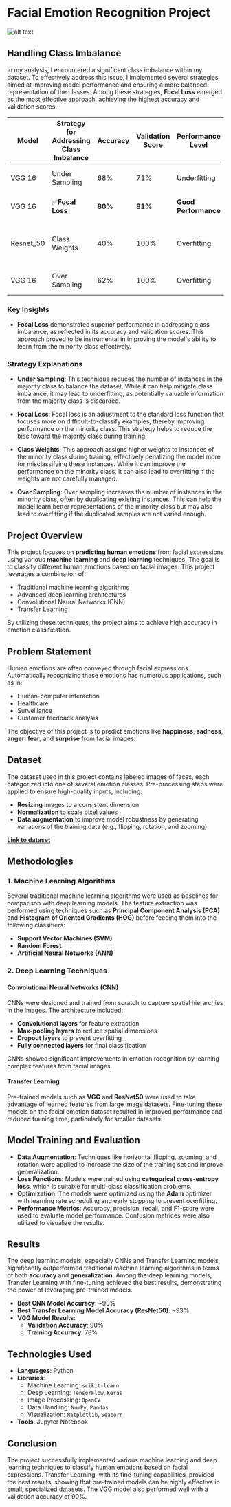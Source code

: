 # Facial Emotion Recognition Project
![alt text](image.png)




## Handling Class Imbalance

In my analysis, I encountered a significant class imbalance within my dataset. To effectively address this issue, I implemented several strategies aimed at improving model performance and ensuring a more balanced representation of the classes. Among these strategies, **Focal Loss** emerged as the most effective approach, achieving the highest accuracy and validation scores.

| **Model**      | **Strategy for Addressing Class Imbalance** | **Accuracy** | **Validation Score** | **Performance Level**       | **Epochs** | **Link**                                   |
|----------------|---------------------------------------------|--------------|----------------------|------------------------------|------------|--------------------------------------------|
| VGG 16        | Under Sampling                               | 68%          | 71%                  | Underfitting                 | 40         | [Link to Under Sampling](https://colab.research.google.com/drive/1S-IpCHDC5dsr19DOMJMuA7ZB3rAB-z3g#scrollTo=LRS8wWAuXI-1)                        |
| VGG 16        | ✅**Focal Loss**                               | **80%**      | **81%**              | **Good Performance**         | 40         | [Link to Focal Loss](https://your-link-here)                        |
| Resnet_50      | Class Weights                                | 40%          | 100%                 | Overfitting                  | 40         | [Class Weights with ResNet-50](https://your-link-here)        |
| VGG 16        | Over Sampling                                | 62%          | 100%                 | Overfitting                  | 40         | [Link to Over Sampling](https://your-link-here)                        |

### Key Insights
- **Focal Loss** demonstrated superior performance in addressing class imbalance, as reflected in its accuracy and validation scores. This approach proved to be instrumental in improving the model's ability to learn from the minority class effectively.



### Strategy Explanations

- **Under Sampling**: This technique reduces the number of instances in the majority class to balance the dataset. While it can help mitigate class imbalance, it may lead to underfitting, as potentially valuable information from the majority class is discarded.

- **Focal Loss**: Focal loss is an adjustment to the standard loss function that focuses more on difficult-to-classify examples, thereby improving performance on the minority class. This strategy helps to reduce the bias toward the majority class during training.

- **Class Weights**: This approach assigns higher weights to instances of the minority class during training, effectively penalizing the model more for misclassifying these instances. While it can improve the performance on the minority class, it can also lead to overfitting if the weights are not carefully managed.

- **Over Sampling**: Over sampling increases the number of instances in the minority class, often by duplicating existing instances. This can help the model learn better representations of the minority class but may also lead to overfitting if the duplicated samples are not varied enough.








## Project Overview
This project focuses on **predicting human emotions** from facial expressions using various **machine learning** and **deep learning** techniques. The goal is to classify different human emotions based on facial images. This project leverages a combination of:

- Traditional machine learning algorithms
- Advanced deep learning architectures
- Convolutional Neural Networks (CNN)
- Transfer Learning

By utilizing these techniques, the project aims to achieve high accuracy in emotion classification.

## Problem Statement
Human emotions are often conveyed through facial expressions. Automatically recognizing these emotions has numerous applications, such as in:

- Human-computer interaction
- Healthcare
- Surveillance
- Customer feedback analysis

The objective of this project is to predict emotions like **happiness**, **sadness**, **anger**, **fear**, and **surprise** from facial images.

## Dataset
The dataset used in this project contains labeled images of faces, each categorized into one of several emotion classes. Pre-processing steps were applied to ensure high-quality inputs, including:

- **Resizing** images to a consistent dimension
- **Normalization** to scale pixel values
- **Data augmentation** to improve model robustness by generating variations of the training data (e.g., flipping, rotation, and zooming)

**[Link to dataset](https://www.kaggle.com/datasets/msambare/fer2013)**  

## Methodologies
### 1. Machine Learning Algorithms
Several traditional machine learning algorithms were used as baselines for comparison with deep learning models. The feature extraction was performed using techniques such as **Principal Component Analysis (PCA)** and **Histogram of Oriented Gradients (HOG)** before feeding them into the following classifiers:

- **Support Vector Machines (SVM)**
- **Random Forest**
- **Artificial Neural Networks (ANN)**

### 2. Deep Learning Techniques
#### Convolutional Neural Networks (CNN)
CNNs were designed and trained from scratch to capture spatial hierarchies in the images. The architecture included:

- **Convolutional layers** for feature extraction
- **Max-pooling layers** to reduce spatial dimensions
- **Dropout layers** to prevent overfitting
- **Fully connected layers** for final classification

CNNs showed significant improvements in emotion recognition by learning complex features from facial images.

#### Transfer Learning
Pre-trained models such as **VGG** and **ResNet50** were used to take advantage of learned features from large image datasets. Fine-tuning these models on the facial emotion dataset resulted in improved performance and reduced training time, particularly for smaller datasets.

## Model Training and Evaluation
- **Data Augmentation**: Techniques like horizontal flipping, zooming, and rotation were applied to increase the size of the training set and improve generalization.
- **Loss Functions**: Models were trained using **categorical cross-entropy loss**, which is suitable for multi-class classification problems.
- **Optimization**: The models were optimized using the **Adam** optimizer with learning rate scheduling and early stopping to prevent overfitting.
- **Performance Metrics**: Accuracy, precision, recall, and F1-score were used to evaluate model performance. Confusion matrices were also utilized to visualize the results.

## Results
The deep learning models, especially CNNs and Transfer Learning models, significantly outperformed traditional machine learning algorithms in terms of both **accuracy** and **generalization**. Among the deep learning models, Transfer Learning with fine-tuning achieved the best results, demonstrating the power of leveraging pre-trained models.

- **Best CNN Model Accuracy**: ~90%
- **Best Transfer Learning Model Accuracy (ResNet50)**: ~93%
- **VGG Model Results**:
  - **Validation Accuracy**: 90%
  - **Training Accuracy**: 78%

## Technologies Used
- **Languages**: Python
- **Libraries**:
  - Machine Learning: `scikit-learn`
  - Deep Learning: `TensorFlow`, `Keras`
  - Image Processing: `OpenCV`
  - Data Handling: `NumPy`, `Pandas`
  - Visualization: `Matplotlib`, `Seaborn`
- **Tools**: Jupyter Notebook

## Conclusion
The project successfully implemented various machine learning and deep learning techniques to classify human emotions based on facial expressions. Transfer Learning, with its fine-tuning capabilities, provided the best results, showing that pre-trained models can be highly effective in small, specialized datasets. The VGG model also performed well with a validation accuracy of 90%.



